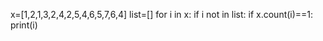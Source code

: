 
x=[1,2,1,3,2,4,2,5,4,6,5,7,6,4]
list=[]
for i in x:
    if i not in list:
        if x.count(i)==1:
            print(i)
